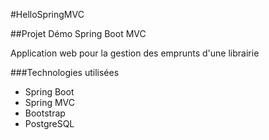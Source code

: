 #HelloSpringMVC

##Projet Démo Spring Boot MVC

Application web pour la gestion des emprunts d'une librairie 

###Technologies utilisées
- Spring Boot
- Spring MVC
- Bootstrap
- PostgreSQL